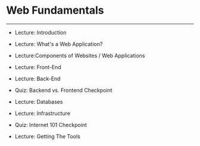 # Web Fundamentals

---

* Lecture: Introduction

* Lecture: What's a Web Application?

* Lecture:Components of Websites / Web Applications

* Lecture: Front-End

* Lecture: Back-End

* Quiz: Backend vs. Frontend Checkpoint

* Lecture: Databases

* Lecture: Infrastructure

* Quiz: Internet 101 Checkpoint

* Lecture: Getting The Tools


